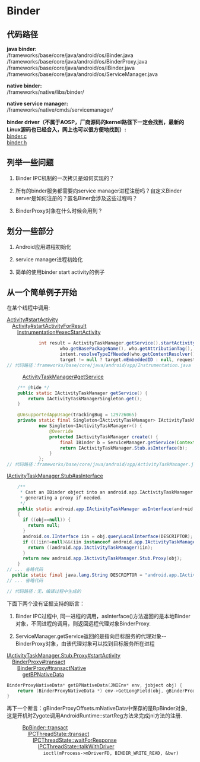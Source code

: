 # Binder

## 代码路径

**java binder:**  
/frameworks/base/core/java/android/os/Binder.java  
/frameworks/base/core/java/android/os/BinderProxy.java  
/frameworks/base/core/java/android/os/IBinder.java  
/frameworks/base/core/java/android/os/ServiceManager.java  

**native binder:**  
/frameworks/native/libs/binder/

**native service manager:**  
/frameworks/native/cmds/servicemanager/  

**binder driver（不属于AOSP，厂商源码的kernel路径下一定会找到，最新的Linux源码也已经合入，网上也可以很方便地找到）:**  
[binder.c](https://elixir.bootlin.com/linux/latest/source/drivers/android/binder.c)  
[binder.h](https://elixir.bootlin.com/linux/latest/source/include/uapi/linux/android/binder.h)  

## 列举一些问题

1. Binder IPC机制的一次拷贝是如何实现的？

2. 所有的binder服务都需要向service manager进程注册吗？自定义Binder server是如何注册的？匿名Biner会涉及这些过程吗？

3. BinderProxy对象在什么时候会用到？

## 划分一些部分

1. Android应用进程初始化

2. service manager进程初始化

3. 简单的使用binder start activity的例子

## 从一个简单例子开始

在某个线程中调用:  

[Activity#startActivity][ActivityStartActivityLink]  
&emsp;[Activity#startActivityForResult][startActivityForResultLink]  
&emsp;&emsp;[Instrumentation#execStartActivity][execStartActivityLink]  

[ActivityStartActivityLink]:https://cs.android.com/android/platform/superproject/+/master:frameworks/base/core/java/android/app/Activity.java;l=5643
[startActivityForResultLink]:https://cs.android.com/android/platform/superproject/+/master:frameworks/base/core/java/android/app/Activity.java;l=5277
[execStartActivityLink]:https://cs.android.com/android/platform/superproject/+/master:frameworks/base/core/java/android/app/Instrumentation.java;l=1693

```java
            int result = ActivityTaskManager.getService().startActivity(whoThread,
                    who.getBasePackageName(), who.getAttributionTag(), intent,
                    intent.resolveTypeIfNeeded(who.getContentResolver()), token,
                    target != null ? target.mEmbeddedID : null, requestCode, 0, null, options);
// 代码路径：frameworks/base/core/java/android/app/Instrumentation.java
```

&emsp;&emsp;&emsp;[ActivityTaskManager#getService][ATMarGetServiceLink]  

[ATMarGetServiceLink]:https://cs.android.com/android/platform/superproject/+/master:frameworks/base/core/java/android/app/ActivityTaskManager.java;l=149

```java
    /** @hide */
    public static IActivityTaskManager getService() {
        return IActivityTaskManagerSingleton.get();
    }

    @UnsupportedAppUsage(trackingBug = 129726065)
    private static final Singleton<IActivityTaskManager> IActivityTaskManagerSingleton =
            new Singleton<IActivityTaskManager>() {
                @Override
                protected IActivityTaskManager create() {
                    final IBinder b = ServiceManager.getService(Context.ACTIVITY_TASK_SERVICE);
                    return IActivityTaskManager.Stub.asInterface(b);
                }
            };
// 代码路径：frameworks/base/core/java/android/app/ActivityTaskManager.java
```

[IActivityTaskManager.Stub#asInterface][asInterfaceLink]  

[asInterfaceLink]:https://cs.android.com/android/platform/superproject/+/master:out/soong/.intermediates/frameworks/base/framework-minus-apex/android_common/xref30/srcjars.xref/android/app/IActivityTaskManager.java;l=719

```java
    /**
     * Cast an IBinder object into an android.app.IActivityTaskManager interface,
     * generating a proxy if needed.
     */
    public static android.app.IActivityTaskManager asInterface(android.os.IBinder obj)
    {
      if ((obj==null)) {
        return null;
      }
      android.os.IInterface iin = obj.queryLocalInterface(DESCRIPTOR);
      if (((iin!=null)&&(iin instanceof android.app.IActivityTaskManager))) {
        return ((android.app.IActivityTaskManager)iin);
      }
      return new android.app.IActivityTaskManager.Stub.Proxy(obj);
    }
// ... 省略代码
  public static final java.lang.String DESCRIPTOR = "android.app.IActivityTaskManager";
// ... 省略代码

// 代码路径：无，编译过程中生成的
```

下面下两个没有证据支持的断言：  

1. Binder IPC过程中, 同一进程的调用，asInterface()方法返回的是本地Binder对象，不同进程的调用，则返回远程代理对象BinderProxy.  

2. ServiceManager.getService返回的是指向目标服务的代理对象--BinderProxy对象，由该代理对象可以找到目标服务所在进程

[IActivityTaskManager.Stub.Proxy#startActivity][ProxyStartActivityLink]  
&emsp;[BinderProxy#transact][BinderProxyTransactLink]  
&emsp;&emsp;[BinderProxy#transactNative][BinderProxyTransactNativeLink]  
&emsp;&emsp;&emsp;[getBPNativeData][getBPNativeDataLink]  

[ProxyStartActivityLink]:https://cs.android.com/android/platform/superproject/+/master:out/soong/.intermediates/frameworks/base/framework-minus-apex/android_common/xref30/srcjars.xref/android/app/IActivityTaskManager.java;l=3656
[BinderProxyTransactLink]:https://cs.android.com/android/platform/superproject/+/master:frameworks/base/core/java/android/os/BinderProxy.java;l=495
[BinderProxyTransactNativeLink]:https://cs.android.com/android/platform/superproject/+/master:frameworks/base/core/jni/android_util_Binder.cpp;l=1376
[getBPNativeDataLink]:https://cs.android.com/android/platform/superproject/+/master:frameworks/base/core/jni/android_util_Binder.cpp;l=732

```c++
BinderProxyNativeData* getBPNativeData(JNIEnv* env, jobject obj) {
    return (BinderProxyNativeData *) env->GetLongField(obj, gBinderProxyOffsets.mNativeData);
}
```

再下一个断言：gBinderProxyOffsets.mNativeData中保存的是BpBinder对象, 这是开机时Zygote调用AndroidRuntime::startReg方法来完成jni方法的注册.  

&emsp;&emsp;&emsp;[BpBinder::transact][BpBinderTransactLink]  
&emsp;&emsp;&emsp;&emsp;[IPCThreadState::transact][IPCThreadStateTransactLink]  
&emsp;&emsp;&emsp;&emsp;&emsp;[IPCThreadState::waitForResponse][IPCThreadStateWaitForResponseLink]  
&emsp;&emsp;&emsp;&emsp;&emsp;&emsp;[IPCThreadState::talkWithDriver][IPCThreadStateTalkWithDriverLink]  
&emsp;&emsp;&emsp;&emsp;&emsp;&emsp;&emsp;```ioctl(mProcess->mDriverFD, BINDER_WRITE_READ, &bwr)```

[BpBinderTransactLink]:https://cs.android.com/android/platform/superproject/+/master:frameworks/native/libs/binder/BpBinder.cpp;l=213
[IPCThreadStateTransactLink]:https://cs.android.com/android/platform/superproject/+/master:frameworks/native/libs/binder/IPCThreadState.cpp;l=682
[IPCThreadStateWaitForResponseLink]:https://cs.android.com/android/platform/superproject/+/master:frameworks/native/libs/binder/IPCThreadState.cpp;l=870
[IPCThreadStateTalkWithDriverLink]:https://cs.android.com/android/platform/superproject/+/master:frameworks/native/libs/binder/IPCThreadState.cpp;l=965
